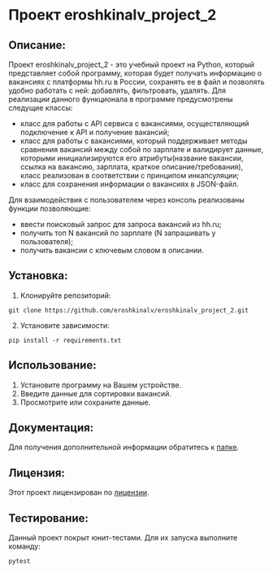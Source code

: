 # Проект eroshkinalv_project_2

## Описание:

Проект eroshkinalv_project_2 - это учебный проект на Python, который представляет собой программу, которая будет получать информацию о вакансиях с платформы hh.ru в России, сохранять ее в файл и позволять удобно работать с ней: добавлять, фильтровать, удалять.
Для реализации данного функционала в программе предусмотрены следущие классы:
- класс для работы с API сервиса с вакансиями, осуществляющий подключение к API и получение вакансий;
- класс для работы с вакансиями, который поддерживает методы сравнения вакансий между собой по зарплате и валидирует данные, которыми инициализируются его атрибуты(название вакансии, ссылка на вакансию, зарплата, краткое описание/требования), класс реализован в соответствии с принципом инкапсуляции;
- класс для сохранения информации о вакансиях в JSON-файл.

Для взаимодействия с пользователем через консоль реализованы функции позволяющие:
- ввести поисковый запрос для запроса вакансий из hh.ru;
- получить топ N вакансий по зарплате (N запрашивать у пользователя);
- получить вакансии с ключевым словом в описании.

## Установка:

1. Клонируйте репозиторий:
```
git clone https://github.com/eroshkinalv/eroshkinalv_project_2.git
```
2. Установите зависимости:
```
pip install -r requirements.txt
```
## Использование:

1. Установите программу на Вашем устройстве.
2. Введите данные для сортировки вакансий.
3. Просмотрите или сохраните данные.

## Документация:

Для получения дополнительной информации обратитесь к [папке](README.md).

## Лицензия:

Этот проект лицензирован по [лицензии](LICENSE.txt).

## Тестирование:

Данный проект покрыт юнит-тестами. Для их запуска выполните команду:
```
pytest
```
